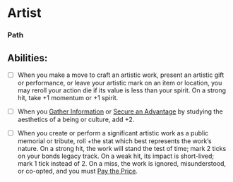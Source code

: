 # Artist
### Path


## Abilities:
- [ ] When you make a move to craft an artistic work, present an artistic gift or performance, or leave your artistic mark on an item or location, you may reroll your action die if its value is less than your spirit. On a strong hit, take +1 momentum or +1 spirit.

- [ ] When you [Gather Information](Gather_Information.md) or [Secure an Advantage](5_Moves/Adventure/Secure_an_Advantage.md) by studying the aesthetics of a being or culture, add +2.

- [ ] When you create or perform a significant artistic work as a public memorial or tribute, roll +the stat which best represents the work’s nature. On a strong hit, the work will stand the test of time; mark 2 ticks on your bonds legacy track. On a weak hit, its impact is short-lived; mark 1 tick instead of 2. On a miss, the work is ignored, misunderstood, or co-opted, and you must [Pay the Price](Pay_the_Price.md).

